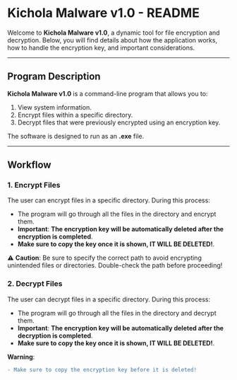 # Kichola Malware v1.0 - README

Welcome to **Kichola Malware v1.0**, a dynamic tool for file encryption and decryption. Below, you will find details about how the application works, how to handle the encryption key, and important considerations.

---

## **Program Description**

**Kichola Malware v1.0** is a command-line program that allows you to:
1. View system information.
2. Encrypt files within a specific directory.
3. Decrypt files that were previously encrypted using an encryption key.

The software is designed to run as an **.exe** file.

---

## **Workflow**

### 1. **Encrypt Files**
The user can encrypt files in a specific directory. During this process:
- The program will go through all the files in the directory and encrypt them.
- **Important**: **The encryption key will be automatically deleted after the encryption is completed**.
- **Make sure to copy the key once it is shown, IT WILL BE DELETED!**.

⚠️ **Caution**: Be sure to specify the correct path to avoid encrypting unintended files or directories. Double-check the path before proceeding!

### 2. **Decrypt Files**
The user can decrypt files in a specific directory. During this process:
- The program will go through all the files in the directory and decrypt them.
- **Important**: **The encryption key will be automatically deleted after the decryption is completed**.
- **Make sure to copy the key once it is shown, IT WILL BE DELETED!**.

**Warning**:
```diff
- Make sure to copy the encryption key before it is deleted!

